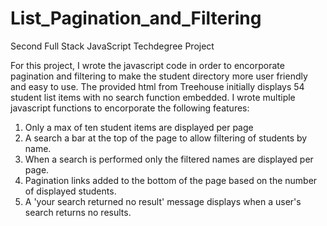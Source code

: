 # List_Pagination_and_Filtering
 Second Full Stack JavaScript Techdegree Project

For this project, I wrote the javascript code in order to encorporate pagination and filtering to make the student directory more user friendly and easy to use. The provided html from Treehouse initially displays 54 student list items with no search function embedded. I wrote multiple javascript functions to encorporate the following features: 

1. Only a max of ten student items are displayed per page
2. A search a bar at the top of the page to allow filtering of students by name.
3. When a search is performed only the filtered names are displayed per page. 
4. Pagination links added to the bottom of the page based on the number of displayed students.
5. A 'your search returned no result' message displays when a user's search returns no results.
